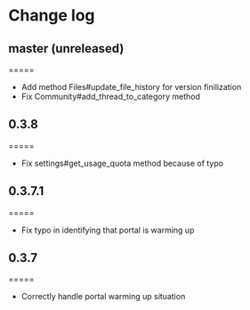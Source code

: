 # Change log

## master (unreleased)
=====
* Add method Files#update_file_history for version finilization
* Fix Community#add_thread_to_category method

## 0.3.8
=====

* Fix settings#get_usage_quota method because of typo

## 0.3.7.1
=====

* Fix typo in identifying that portal is warming up

## 0.3.7
=====

* Correctly handle portal warming up situation
